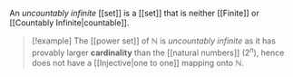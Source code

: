 An _uncountably infinite_ [[set]] is a [[set]] that is neither [[Finite]] or [[Countably Infinite|countable]].

> [!example]
> The [[power set]] of $\mathbb N$ is _uncountably infinite_ as it has provably larger **cardinality** than the [[natural numbers]] ($2^n$), hence does not have a [[Injective|one to one]] mapping onto $\mathbb N$.